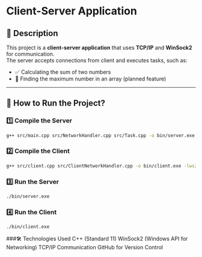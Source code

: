 # Client-Server Application

## 📌 Description
This project is a **client-server application** that uses **TCP/IP** and **WinSock2** for communication.  
The server accepts connections from client and executes tasks, such as:
- ✅ Calculating the sum of two numbers
- 🔄 Finding the maximum number in an array (planned feature)

---

## 🚀 **How to Run the Project?**
### 1️⃣ **Compile the Server**
```bash
g++ src/main.cpp src/NetworkHandler.cpp src/Task.cpp -o bin/server.exe -lws2_32
```
### 2️⃣ **Compile the Client**
```bash
g++ src/client.cpp src/ClientNetworkHandler.cpp -o bin/client.exe -lws2_32
```
### 3️⃣ **Run the Server**
```bash
./bin/server.exe
```
### 4️⃣ **Run the Client**
```bash
./bin/client.exe
```
###🛠 Technologies Used
C++ (Standard 11)
WinSock2 (Windows API for Networking)
TCP/IP Communication
GitHub for Version Control
